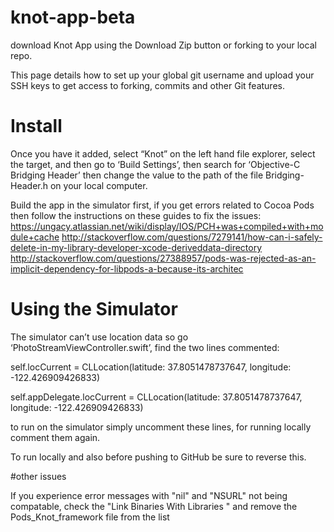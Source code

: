 # knot-app-beta


download Knot App using the Download Zip button or forking to your local repo.

This page details how to set up your global git username and upload your SSH keys to get access to forking, commits and other Git features.

# Install
Once you have it added, select “Knot” on the left hand file explorer, select the target, and then go to ‘Build Settings’, then search for ‘Objective-C Bridging Header’ then change the value to the path of the file Bridging-Header.h on your local computer. 

Build the app in the simulator first, if you get errors related to Cocoa Pods then follow the instructions on these guides to fix the issues:
https://ungacy.atlassian.net/wiki/display/IOS/PCH+was+compiled+with+module+cache
http://stackoverflow.com/questions/7279141/how-can-i-safely-delete-in-my-library-developer-xcode-deriveddata-directory
http://stackoverflow.com/questions/27388957/pods-was-rejected-as-an-implicit-dependency-for-libpods-a-because-its-architec

# Using the Simulator

The simulator can’t use location data so go ‘PhotoStreamViewController.swift’, find the two lines commented:   

self.locCurrent = CLLocation(latitude: 37.8051478737647, longitude: -122.426909426833)

self.appDelegate.locCurrent = CLLocation(latitude: 37.8051478737647, longitude: -122.426909426833)

to run on the simulator simply uncomment these lines, for running locally comment them again.

To run locally and also before pushing to GitHub be sure to reverse this.

#other issues

If you experience error messages with "nil" and "NSURL" not being compatable, check the "Link Binaries With Libraries " and remove the Pods_Knot_framework file from the list
